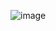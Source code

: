![image](https://github.com/ryzenovod/imctech_2024/assets/110901823/5fa3fd14-ed07-461e-9cc5-156cb01967c0)

